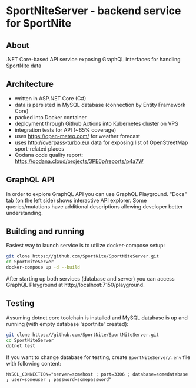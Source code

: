 # SportNiteServer - backend service for SportNite

## About
.NET Core-based API service exposing GraphQL interfaces for handling SportNite data

## Architecture
- written in ASP.NET Core (C#)
- data is persisted in MySQL database (connection by Entity Framework Core)
- packed into Docker container
- deployment through Github Actions into Kubernetes cluster on VPS
- integration tests for API (~65% coverage)
- uses https://open-meteo.com/ for weather forecast 
- uses http://overpass-turbo.eu/ data for exposing list of OpenStreetMap sport-related places
- Qodana code quality report: https://qodana.cloud/projects/3PE6p/reports/p4a7W

## GraphQL API
In order to explore GraphQL API you can use GraphQL Playground. "Docs" tab (on the left side) shows interactive API explorer.
Some queries/mutations have additional descriptions allowing developer better understanding.

## Building and running

Easiest way to launch service is to utilize docker-compose setup:
```bash
git clone https://github.com/SportNite/SportNiteServer.git
cd SportNiteServer
docker-compose up -d --build
```
After starting up both services (database and server) you can access GraphQL Playground at http://localhost:7150/playground.

## Testing

Assuming dotnet core toolchain is installed and MySQL database is up and running (with empty database 'sportnite' created):

```bash
git clone https://github.com/SportNite/SportNiteServer.git
cd SportNiteServer
dotnet test
```

If you want to change database for testing, create `SportNiteServer/.env` file with following content:

```env
MYSQL_CONNECTION="server=somehost ; port=3306 ; database=somedatabase ; user=someuser ; password=somepassword"
```